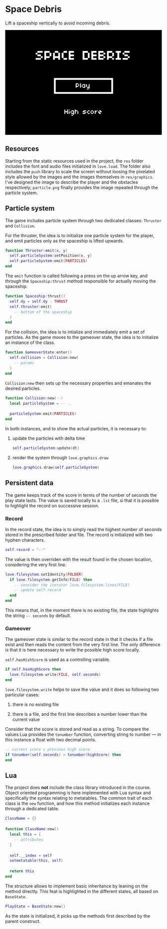 # Space Debris

Lift a spaceship vertically to avoid incoming debris.

![Space Debris in a few frames](https://github.com/borntofrappe/game-development/blob/master/Practice/Space%20Debris/space-debris.gif)

## Resources

Starting from the static resources used in the project, the `res` folder includes the font and audio files initialized in `love.load`. The folder also includes the `push` library to scale the screen without loosing the pixelated style allowed by the images and the images themselves in `res/graphics`. I've designed the image to describe the player and the obstacles respectively; `particle.png` finally provides the image repeated through the particle system.

## Particle system

The game includes particle system through two dedicated classes: `Thruster` and `Collision`.

For the thruster, the idea is to initialize one particle system for the player, and emit particles only as the spaceship is lifted upwards.

```lua
function Thruster:emit(x, y)
  self.particleSystem:setPosition(x, y)
  self.particleSystem:emit(PARTICLES)
end
```

The `emit` function is called following a press on the up arrow key, and through the `Spaceship:thrust` method responsible for actually moving the spaceship.

```lua
function Spaceship:thrust()
  self.dy = self.dy - THRUST
  self.thruster:emit(
    -- bottom of the spaceship
  )
end
```

For the collision, the idea is to intialize and immediately emit a set of particles. As the game moves to the gameover state, the idea is to initialize an instance of the class.

```lua
function GameoverState:enter()
  self.collision = Collision:new(
    -- params
  )
end
```

`Collision:new` then sets up the necessary properties and emanates the desired particles.

```lua
function Collision:new(--)
  local particleSystem = -- ..

  particleSystem:emit(PARTICLES)
end
```

In both instances, and to show the actual particles, it is necessary to:

1. update the particles with delta time

   ```lua
   self.particleSystem:update(dt)
   ```

2. render the system through `love.graphics.draw`

   ```lua
   love.graphics.draw(self.particleSystem)
   ```

## Persistent data

The game keeps track of the score in terms of the number of seconds the play state lasts. The value is saved locally to a `.lst` file, si that it is possible to highlight the record on successive session.

### Record

In the record state, the idea is to simply read the highest number of seconds stored in the prescribed folder and file. The record is initialized with two hyphen characters.

```lua
self.record = "--"
```

The value is then overriden with the result found in the chosen location, considering the very first line.

```lua
love.filesystem.setIdentity(FOLDER)
  if love.filesystem.getInfo(FILE) then
    -- consider the iterator love.filesystem.lines(FILE)
    -- update self.record
  end
end
```

This means that, in the moment there is no existing file, the state highlights the string `-- seconds` by default.

### Gameover

The gameover state is similar to the record state in that it checks if a file exist and then reads the content from the very first line. The only difference is that it is here necessary to write the possible high score locally.

`self.hasHishScore` is used as a controlling variable.

```lua
if self.hasHighScore then
  love.filesystem.write(FILE, self.seconds)
end
```

`love.filesystem.write` helps to save the value and it does so following two particular cases:

1. there is no existing file

2. there is a file, and the first line describes a number lower than the current value

Consider that the score is stored and read as a string. To compare the values Lua provides the `tonumber` function, converting string to number — in this instance a float with two decimal points.

```lua
-- current score v previous high score
if tonumber(self.seconds) > tonumber(highScore) then
end
```

## Lua

The project does **not** include the class library introduced in the course. Object oriented programming is here implemented with Lua syntax and specifically the syntax relating to metatables. The common trait of each class is the `new` function, and how this method initializes each instance through a dedicated table.

```lua
ClassName = {}

function ClassName:new()
  local this = {
    -- attributes
  }

  self.__index = self
  setmetatable(this, self)

  return this
end
```

The structure allows to implement basic inheritance by leaning on the method directly. This feat is highlighted in the different states, all based on `BaseState`.

```lua
PlayState = BaseState:new()
```

As the state is initialized, it picks up the methods first described by the parent construct.
